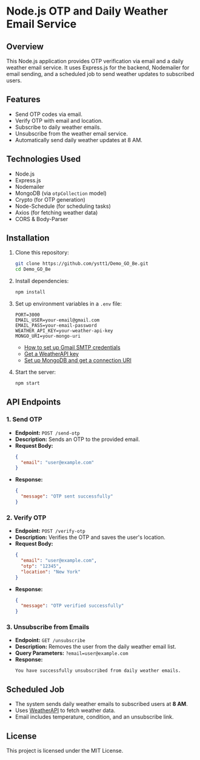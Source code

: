 # Node.js OTP and Daily Weather Email Service

## Overview
This Node.js application provides OTP verification via email and a daily weather email service. It uses Express.js for the backend, Nodemailer for email sending, and a scheduled job to send weather updates to subscribed users.

## Features
- Send OTP codes via email.
- Verify OTP with email and location.
- Subscribe to daily weather emails.
- Unsubscribe from the weather email service.
- Automatically send daily weather updates at 8 AM.

## Technologies Used
- Node.js
- Express.js
- Nodemailer
- MongoDB (via `otpCollection` model)
- Crypto (for OTP generation)
- Node-Schedule (for scheduling tasks)
- Axios (for fetching weather data)
- CORS & Body-Parser

## Installation

1. Clone this repository:
   ```sh
   git clone https://github.com/ystt1/Demo_GO_Be.git
   cd Demo_GO_Be
   ```

2. Install dependencies:
   ```sh
   npm install
   ```

3. Set up environment variables in a `.env` file:
   ```env
   PORT=3000
   EMAIL_USER=your-email@gmail.com
   EMAIL_PASS=your-email-password
   WEATHER_API_KEY=your-weather-api-key
   MONGO_URI=your-mongo-uri
   ```
   - [How to set up Gmail SMTP credentials](https://support.google.com/mail/answer/7126229?hl=en)
   - [Get a WeatherAPI key](https://www.weatherapi.com/signup.aspx)
   - [Set up MongoDB and get a connection URI](https://www.mongodb.com/docs/manual/reference/connection-string/)

4. Start the server:
   ```sh
   npm start
   ```

## API Endpoints

### 1. Send OTP
- **Endpoint:** `POST /send-otp`
- **Description:** Sends an OTP to the provided email.
- **Request Body:**
  ```json
  {
    "email": "user@example.com"
  }
  ```
- **Response:**
  ```json
  {
    "message": "OTP sent successfully"
  }
  ```

### 2. Verify OTP
- **Endpoint:** `POST /verify-otp`
- **Description:** Verifies the OTP and saves the user's location.
- **Request Body:**
  ```json
  {
    "email": "user@example.com",
    "otp": "12345",
    "location": "New York"
  }
  ```
- **Response:**
  ```json
  {
    "message": "OTP verified successfully"
  }
  ```

### 3. Unsubscribe from Emails
- **Endpoint:** `GET /unsubscribe`
- **Description:** Removes the user from the daily weather email list.
- **Query Parameters:** `?email=user@example.com`
- **Response:**
  ```text
  You have successfully unsubscribed from daily weather emails.
  ```

## Scheduled Job
- The system sends daily weather emails to subscribed users at **8 AM**.
- Uses [WeatherAPI](https://www.weatherapi.com/) to fetch weather data.
- Email includes temperature, condition, and an unsubscribe link.

## License
This project is licensed under the MIT License.

